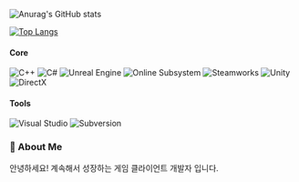 ![Anurag's GitHub stats](https://github-readme-stats.vercel.app/api?username=Geniedevice&show_icons=true&bg_color=00000000)

[![Top Langs](https://github-readme-stats.vercel.app/api/top-langs/?username=Geniedevice)](https://github.com/anuraghazra/github-readme-stats)

#### Core
![C++](https://img.shields.io/badge/C%2B%2B-00599C?style=for-the-badge&logo=cplusplus&logoColor=white) ![C#](https://img.shields.io/badge/C%23-512BD4?style=for-the-badge&logo=c-sharp&logoColor=white) ![Unreal Engine](...) ![Online Subsystem](...) ![Steamworks](https://img.shields.io/badge/Steamworks-000000?style=for-the-badge&logo=steam&logoColor=white) ![Unity](https://img.shields.io/badge/Unity-000000?style=for-the-badge&logo=unity&logoColor=white) ![DirectX](https://img.shields.io/badge/DirectX-0078D7?style=for-the-badge&logo=microsoft&logoColor=white)



#### Tools
![Visual Studio](https://img.shields.io/badge/Visual%20Studio-5C2D91?style=for-the-badge&logo=visualstudio&logoColor=white)
![Subversion](https://img.shields.io/badge/Subversion-809CC9?style=for-the-badge&logo=subversion&logoColor=white)

### 💬 About Me
안녕하세요! 계속해서 성장하는 게임 클라이언트 개발자 입니다.
